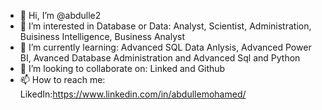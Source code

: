 - 👋 Hi, I’m @abdulle2
- 👀 I’m interested in Database or Data: Analyst, Scientist, Administration, Buisiness Intelligence, Business Analyst
- 🌱 I’m currently learning: Advanced SQL Data Anlysis, Advanced Power BI, Avanced Database Administration and Advanced Sql and Python
- 💞️ I’m looking to collaborate on: Linked and Github
- 📫 How to reach me: LikedIn:https://www.linkedin.com/in/abdullemohamed/

<!---
abdulle2/abdulle2 is a ✨ special ✨ repository because its `README.md` (this file) appears on your GitHub profile.
You can click the Preview link to take a look at your changes.
--->

